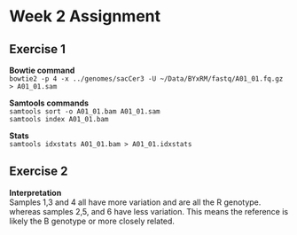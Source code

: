 # Week 2 Assignment

## Exercise 1
**Bowtie command** \
``bowtie2 -p 4 -x ../genomes/sacCer3 -U ~/Data/BYxRM/fastq/A01_01.fq.gz > A01_01.sam``

**Samtools commands** \
``samtools sort -o A01_01.bam A01_01.sam`` \
``samtools index A01_01.bam``

**Stats** \
``samtools idxstats A01_01.bam > A01_01.idxstats``

## Exercise 2
**Interpretation** \
Samples 1,3 and 4 all have more variation and are all the R genotype. whereas samples 2,5, and 6 have less variation. This means the reference is likely the B genotype or more closely related.